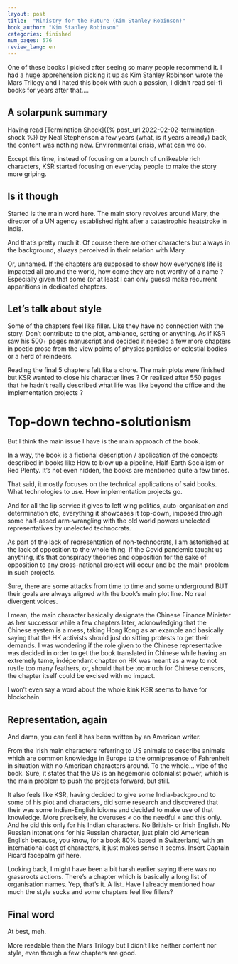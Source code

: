 ```yaml
---
layout: post
title:  "Ministry for the Future (Kim Stanley Robinson)"
book_author: "Kim Stanley Robinson"
categories: finished
num_pages: 576
review_lang: en
---
```


One of these books I picked after seeing so many people recommend it. I had a huge apprehension picking it up as Kim Stanley Robinson wrote the Mars Trilogy and I hated this book with such a passion, I didn’t read sci-fi books for years after that….

## A solarpunk summary

Having read [Termination Shock]({% post_url 2022-02-02-termination-shock %}) by Neal Stephenson a few years (what, is it years already) back, the content was nothing new. Environmental crisis, what can we do.

Except this time, instead of focusing on a bunch of unlikeable rich characters, KSR started focusing on everyday people to make the story more griping.

## Is it though

Started is the main word here. The main story revolves around Mary, the director of a UN agency established right after a catastrophic heatstroke in India.

And that’s pretty much it. Of course there are other characters but always in the background, always perceived in their relation with Mary.

Or, unnamed. If the chapters are supposed to show how everyone’s life is impacted all around the world, how come they are not worthy of a name ? Especially given that some (or at least I can only guess) make recurrent apparitions in dedicated chapters.

## Let’s talk about style

Some of the chapters feel like filler. Like they have no connection with the story. Don’t contribute to the plot, ambiance, setting or anything. As if KSR saw his 500+ pages manuscript and decided it needed a few more chapters in poetic prose from the view points of physics particles or celestial bodies or a herd of reindeers.

Reading the final 5 chapters felt like a chore. The main plots were finished but KSR wanted to close his character lines ? Or realised after 550 pages that he hadn’t really described what life was like beyond the office and the implementation projects ?

# Top-down techno-solutionism

But I think the main issue I have is the main approach of the book.

In a way, the book is a fictional description / application of the concepts described in books like How to blow up a pipeline, Half-Earth Socialism or Red Plenty. It’s not even hidden, the books are mentioned quite a few times.

That said, it mostly focuses on the technical applications of said books. What technologies to use. How implementation projects go.

And for all the lip service it gives to left wing politics, auto-organisation and determination etc, everything it showcases it top-down, imposed through some half-assed arm-wrangling with the old world powers unelected representatives by unelected technocrats.

As part of the lack of representation of non-technocrats, I am astonished at the lack of opposition to the whole thing. If the Covid pandemic taught us anything, it’s that conspiracy theories and opposition for the sake of opposition to any cross-national project will occur and be the main problem in such projects.

Sure, there are some attacks from time to time and some underground BUT their goals are always aligned with the book’s main plot line. No real divergent voices.

I mean, the main character basically designate the Chinese Finance Minister as her successor while a few chapters later, acknowledging that the Chinese system is a mess, taking Hong Kong as an example and basically saying that the HK activists should just do sitting protests to get their demands. I was wondering if the role given to the Chinese representative was decided in order to get the book translated in Chinese while having an extremely tame, indépendant chapter on HK was meant as a way to not rustle too many feathers, or, should that be too much for Chinese censors, the chapter itself could be excised with no impact.

I won’t even say a word about the whole kink KSR seems to have for blockchain.

## Representation, again

And damn, you can feel it has been written by an American writer. 

From the Irish main characters referring to US animals to describe animals which are common knowledge in Europe to the omnipresence of Fahrenheit in situation with no American characters around. To the whole… vibe of the book. Sure, it states that the US is an hegemonic colonialist power, which is the main problem to push the projects forward, but still.

It also feels like KSR, having decided to give some India-background to some of his plot and characters, did some research and discovered that their was some Indian-English idioms and decided to make use of that knowledge. More precisely, he overuses « do the needful » and this only. And he did this only for his Indian characters. No British- or Irish English. No Russian intonations for his Russian character, just plain old American English because, you know, for a book 80% based in Switzerland, with an international cast of characters, it just makes sense it seems. Insert Captain Picard facepalm gif here.

Looking back, I might have been a bit harsh earlier saying there was no grassroots actions. There’s a chapter which is basically a long list of organisation names. Yep, that’s it. A list. Have I already mentioned how much the style sucks and some chapters feel like fillers?

## Final word

At best, meh.

More readable than the Mars Trilogy but I didn’t like neither content nor style, even though a few chapters are good.
